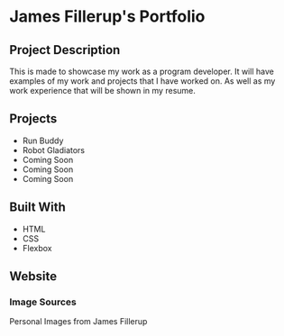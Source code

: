 # James Fillerup's Portfolio

## Project Description
This is made to showcase my work as a program developer. It will have examples of my work and projects that I have worked on. As well as my work experience that will be shown in my resume.

## Projects
* Run Buddy
* Robot Gladiators
* Coming Soon
* Coming Soon
* Coming Soon

## Built With
* HTML
* CSS
* Flexbox

## Website

### Image Sources
Personal Images from James Fillerup

